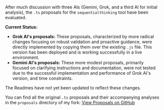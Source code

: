 After much discussion with three AIs (Gemini, Grok, and a third AI for initial analysis), the `.ts` proposals for the `sequentialthinking` tool have been evaluated.

**Current Status:**

*   **Grok AI's proposals:** These proposals, characterized by more radical changes focusing on robust validation and proactive guidance, were directly implemented by copying them over the existing `.js` file. This version has been deployed and is working successfully in a live environment.
*   **Gemini AI's proposals:** These more modest proposals, primarily focused on clarifying instructions and documentation, were not tested due to the successful implementation and performance of Grok AI's version, and time constraints.

The Readmes have not yet been updated to reflect these changes.

You can find all the original `.ts` proposals and their accompanying analyses in the `proposals` directory of my fork:
[View Proposals on GitHub](https://github.com/Manamama/servers/tree/main/src/sequentialthinking/proposals)